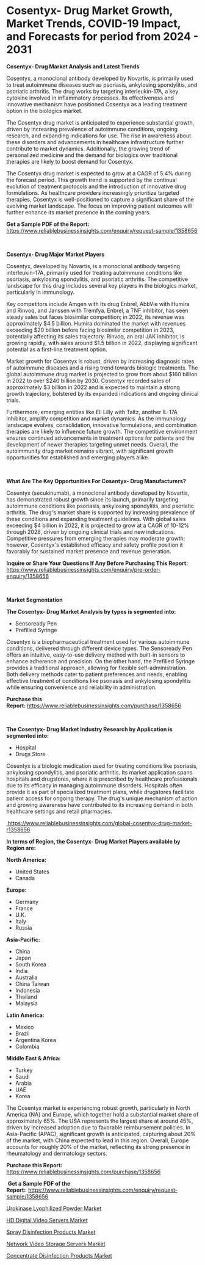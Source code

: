 <p><h1>Cosentyx- Drug Market Growth, Market Trends, COVID-19 Impact, and Forecasts for period from 2024 - 2031</h1></p><p><strong>Cosentyx- Drug Market Analysis and Latest Trends</strong></p>
<p><p>Cosentyx, a monoclonal antibody developed by Novartis, is primarily used to treat autoimmune diseases such as psoriasis, ankylosing spondylitis, and psoriatic arthritis. The drug works by targeting interleukin-17A, a key cytokine involved in inflammatory processes. Its effectiveness and innovative mechanism have positioned Cosentyx as a leading treatment option in the biologics market.</p><p>The Cosentyx drug market is anticipated to experience substantial growth, driven by increasing prevalence of autoimmune conditions, ongoing research, and expanding indications for use. The rise in awareness about these disorders and advancements in healthcare infrastructure further contribute to market dynamics. Additionally, the growing trend of personalized medicine and the demand for biologics over traditional therapies are likely to boost demand for Cosentyx.</p><p>The Cosentyx drug market is expected to grow at a CAGR of 5.4% during the forecast period. This growth trend is supported by the continual evolution of treatment protocols and the introduction of innovative drug formulations. As healthcare providers increasingly prioritize targeted therapies, Cosentyx is well-positioned to capture a significant share of the evolving market landscape. The focus on improving patient outcomes will further enhance its market presence in the coming years.</p></p>
<p><strong>Get a Sample PDF of the Report:&nbsp;</strong> <a href="https://www.reliablebusinessinsights.com/enquiry/request-sample/1358656?utm_campaign=60&utm_medium=2&utm_source=Github&utm_content=ia&utm_term=11102024&utm_id=cosentyx-drug">https://www.reliablebusinessinsights.com/enquiry/request-sample/1358656</a></p>
<p>&nbsp;</p>
<p><strong>Cosentyx- Drug Major Market Players</strong></p>
<p><p>Cosentyx, developed by Novartis, is a monoclonal antibody targeting interleukin-17A, primarily used for treating autoimmune conditions like psoriasis, ankylosing spondylitis, and psoriatic arthritis. The competitive landscape for this drug includes several key players in the biologics market, particularly in immunology.</p><p>Key competitors include Amgen with its drug Enbrel, AbbVie with Humira and Rinvoq, and Janssen with Tremfya. Enbrel, a TNF inhibitor, has seen steady sales but faces biosimilar competition; in 2022, its revenue was approximately $4.5 billion. Humira dominated the market with revenues exceeding $20 billion before facing biosimilar competition in 2023, potentially affecting its sales trajectory. Rinvoq, an oral JAK inhibitor, is growing rapidly, with sales around $1.5 billion in 2022, displaying significant potential as a first-line treatment option.</p><p>Market growth for Cosentyx is robust, driven by increasing diagnosis rates of autoimmune diseases and a rising trend towards biologic treatments. The global autoimmune drug market is projected to grow from about $160 billion in 2022 to over $240 billion by 2030. Cosentyx recorded sales of approximately $3 billion in 2022 and is expected to maintain a strong growth trajectory, bolstered by its expanded indications and ongoing clinical trials.</p><p>Furthermore, emerging entities like Eli Lilly with Taltz, another IL-17A inhibitor, amplify competition and market dynamics. As the immunology landscape evolves, consolidation, innovative formulations, and combination therapies are likely to influence future growth. The competitive environment ensures continued advancements in treatment options for patients and the development of newer therapies targeting unmet needs. Overall, the autoimmunity drug market remains vibrant, with significant growth opportunities for established and emerging players alike.</p></p>
<p>&nbsp;</p>
<p><strong>What Are The Key Opportunities For Cosentyx- Drug Manufacturers?</strong></p>
<p><p>Cosentyx (secukinumab), a monoclonal antibody developed by Novartis, has demonstrated robust growth since its launch, primarily targeting autoimmune conditions like psoriasis, ankylosing spondylitis, and psoriatic arthritis. The drug's market share is supported by increasing prevalence of these conditions and expanding treatment guidelines. With global sales exceeding $4 billion in 2022, it is projected to grow at a CAGR of 10-12% through 2028, driven by ongoing clinical trials and new indications. Competitive pressures from emerging therapies may moderate growth; however, Cosentyx's established efficacy and safety profile position it favorably for sustained market presence and revenue generation.</p></p>
<p><strong>Inquire or Share Your Questions If Any Before Purchasing This Report:</strong> <a href="https://www.reliablebusinessinsights.com/enquiry/pre-order-enquiry/1358656?utm_campaign=60&utm_medium=2&utm_source=Github&utm_content=ia&utm_term=11102024&utm_id=cosentyx-drug">https://www.reliablebusinessinsights.com/enquiry/pre-order-enquiry/1358656</a></p>
<p>&nbsp;</p>
<p><strong>Market Segmentation</strong></p>
<p><strong>The Cosentyx- Drug Market Analysis by types is segmented into:</strong></p>
<p><ul><li>Sensoready Pen</li><li>Prefilled Syringe</li></ul></p>
<p><p>Cosentyx is a biopharmaceutical treatment used for various autoimmune conditions, delivered through different device types. The Sensoready Pen offers an intuitive, easy-to-use delivery method with built-in sensors to enhance adherence and precision. On the other hand, the Prefilled Syringe provides a traditional approach, allowing for flexible self-administration. Both delivery methods cater to patient preferences and needs, enabling effective treatment of conditions like psoriasis and ankylosing spondylitis while ensuring convenience and reliability in administration.</p></p>
<p><strong>Purchase this Report:&nbsp;</strong><a href="https://www.reliablebusinessinsights.com/purchase/1358656?utm_campaign=60&utm_medium=2&utm_source=Github&utm_content=ia&utm_term=11102024&utm_id=cosentyx-drug">https://www.reliablebusinessinsights.com/purchase/1358656</a></p>
<p>&nbsp;</p>
<p><strong>The Cosentyx- Drug Market Industry Research by Application is segmented into:</strong></p>
<p><ul><li>Hospital</li><li>Drugs Store</li></ul></p>
<p><p>Cosentyx is a biologic medication used for treating conditions like psoriasis, ankylosing spondylitis, and psoriatic arthritis. Its market application spans hospitals and drugstores, where it is prescribed by healthcare professionals due to its efficacy in managing autoimmune disorders. Hospitals often provide it as part of specialized treatment plans, while drugstores facilitate patient access for ongoing therapy. The drug's unique mechanism of action and growing awareness have contributed to its increasing demand in both healthcare settings and retail pharmacies.</p></p>
<p><a href="https://www.reliablebusinessinsights.com/global-cosentyx-drug-market-r1358656?utm_campaign=60&utm_medium=2&utm_source=Github&utm_content=ia&utm_term=11102024&utm_id=cosentyx-drug">&nbsp;https://www.reliablebusinessinsights.com/global-cosentyx-drug-market-r1358656</a></p>
<p><strong>In terms of Region, the Cosentyx- Drug Market Players available by Region are:</strong></p>
<p>
    <p> <strong> North America: </strong>
        <ul>
            <li>United States</li>
            <li>Canada</li>
        </ul>
        </p> 
    <p> <strong> Europe: </strong>
        <ul>
            <li>Germany</li>
            <li>France</li>
            <li>U.K.</li>
            <li>Italy</li>
            <li>Russia</li>
        </ul>
        </p> 
    <p> <strong> Asia-Pacific: </strong>
        <ul>
            <li>China</li>
            <li>Japan</li>
            <li>South Korea</li>
            <li>India</li>
            <li>Australia</li>
            <li>China Taiwan</li>
            <li>Indonesia</li>
            <li>Thailand</li>
            <li>Malaysia</li>
        </ul>
        </p> 
    <p> <strong> Latin America: </strong>
        <ul>
            <li>Mexico</li>
            <li>Brazil</li>
            <li>Argentina Korea</li>
            <li>Colombia</li>
        </ul>
        </p> 
    <p> <strong> Middle East & Africa: </strong>
        <ul>
            <li>Turkey</li>
            <li>Saudi</li>
            <li>Arabia</li>
            <li>UAE</li>
            <li>Korea</li>
        </ul>
    </p>
    </p>
<p><p>The Cosentyx market is experiencing robust growth, particularly in North America (NA) and Europe, which together hold a substantial market share of approximately 65%. The USA represents the largest share at around 45%, driven by increased adoption due to favorable reimbursement policies. In Asia-Pacific (APAC), significant growth is anticipated, capturing about 20% of the market, with China expected to lead in this region. Overall, Europe accounts for roughly 20% of the market, reflecting its strong presence in rheumatology and dermatology sectors.</p></p>
<p><strong>Purchase this Report: </strong><a href="https://www.reliablebusinessinsights.com/purchase/1358656?utm_campaign=60&utm_medium=2&utm_source=Github&utm_content=ia&utm_term=11102024&utm_id=cosentyx-drug">https://www.reliablebusinessinsights.com/purchase/1358656</a></p>
<p>&nbsp;<strong>Get a Sample PDF of the Report:&nbsp;&nbsp;</strong><a href="https://www.reliablebusinessinsights.com/enquiry/request-sample/1358656?utm_campaign=60&utm_medium=2&utm_source=Github&utm_content=ia&utm_term=11102024&utm_id=cosentyx-drug">https://www.reliablebusinessinsights.com/enquiry/request-sample/1358656</a></p>
<p><strong></strong></p>
<p><p><a href="https://www.linkedin.com/pulse/urokinase-lyophilized-powder-market-share-analysis-growth-oekff?utm_campaign=60&utm_medium=2&utm_source=Github&utm_content=ia&utm_term=11102024&utm_id=cosentyx-drug">Urokinase Lyophilized Powder Market</a></p><p><a href="https://issuu.com/reportprime-2/docs/hd-digital-video-servers-market-siz_3d99f47fcc2c0e?utm_campaign=60&utm_medium=2&utm_source=Github&utm_content=ia&utm_term=11102024&utm_id=cosentyx-drug">HD Digital Video Servers Market</a></p><p><a href="https://www.linkedin.com/pulse/spray-disinfection-products-market-share-size-trends-industry-ykwoc?utm_campaign=60&utm_medium=2&utm_source=Github&utm_content=ia&utm_term=11102024&utm_id=cosentyx-drug">Spray Disinfection Products Market</a></p><p><a href="https://issuu.com/reportprime-2/docs/network-video-storage-servers-marke_8a201c3f3af91b?utm_campaign=60&utm_medium=2&utm_source=Github&utm_content=ia&utm_term=11102024&utm_id=cosentyx-drug">Network Video Storage Servers Market</a></p><p><a href="https://www.linkedin.com/pulse/global-concentrate-disinfection-products-market-exploring-share-iwslc?utm_campaign=60&utm_medium=2&utm_source=Github&utm_content=ia&utm_term=11102024&utm_id=cosentyx-drug">Concentrate Disinfection Products Market</a></p></p>